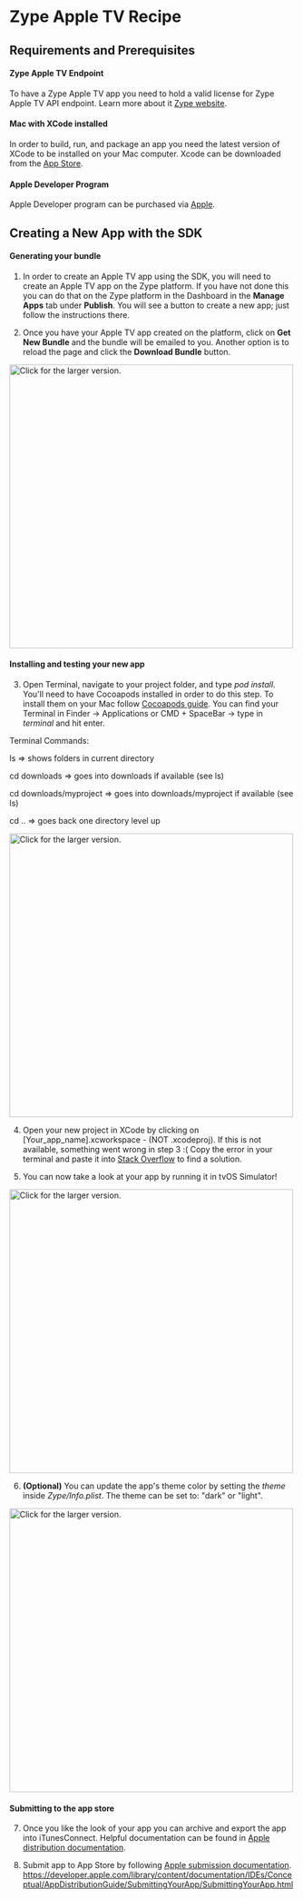 # Zype Apple TV Recipe

## Requirements and Prerequisites

#### Zype Apple TV Endpoint
To have a Zype Apple TV app you need to hold a valid license for Zype Apple TV API endpoint. Learn more about it [Zype website](http://www.zype.com/services/endpoint-api/).

#### Mac with XCode installed
In order to build, run, and package an app you need the latest version of XCode to be installed on your Mac computer. Xcode can be downloaded from the [App Store](https://developer.apple.com/xcode/). 

#### Apple Developer Program
Apple Developer program can be purchased via [Apple](https://developer.apple.com/programs/).

## Creating a New App with the SDK

#### Generating your bundle

1. In order to create an Apple TV app using the SDK, you will need to create an Apple TV app on the Zype platform. If you have not done this you can do that on the Zype platform in the Dashboard in the __Manage Apps__ tab under __Publish__. You will see a button to create a new app; just follow the instructions there.

2. Once you have your Apple TV app created on the platform, click on __Get New Bundle__ and the bundle will be emailed to you. Another option is to reload the page and click the __Download Bundle__ button.

<a href="https://drive.google.com/uc?export=view&id=0B9aYmGA7O0ZYMS1UM0s1YXQ1UDA"><img src="https://drive.google.com/uc?export=view&id=0B9aYmGA7O0ZYMS1UM0s1YXQ1UDA" style="width: 500px; max-width: 100%; height: auto" title="Click for the larger version." /></a>

#### Installing and testing your new app

3. Open Terminal, navigate to your project folder, and type _pod install_. You'll need to have Cocoapods installed in order to do this step. To install them on your Mac follow [Cocoapods guide](https://guides.cocoapods.org/using/getting-started.html). You can find your Terminal in Finder -> Applications or CMD + SpaceBar -> type in _terminal_ and hit enter.

Terminal Commands:
  
  ls => shows folders in current directory
  
  cd downloads => goes into downloads if available (see ls)
  
  cd downloads/myproject => goes into downloads/myproject if available (see ls)
  
  cd .. => goes back one directory level up
  
<a href="https://drive.google.com/uc?export=view&id=0B2QpIBNNKw8od09JM0U1S0dkY3c"><img src="https://drive.google.com/uc?export=view&id=0B2QpIBNNKw8od09JM0U1S0dkY3c" style="width: 500px; max-width: 100%; height: auto" title="Click for the larger version." /></a>

4. Open your new project in XCode by clicking on [Your_app_name].xcworkspace - (NOT .xcodeproj). If this is not available, something went wrong in step 3 :( Copy the error in your terminal and paste it into [Stack Overflow](http://stackoverflow.com/) to find a solution.

5. You can now take a look at your app by running it in tvOS Simulator!

<a href="https://drive.google.com/uc?export=view&id=0B2QpIBNNKw8oWFNRbkUzdkxIVm8"><img src="https://drive.google.com/uc?export=view&id=0B2QpIBNNKw8oWFNRbkUzdkxIVm8" style="width: 500px; max-width: 100%; height: auto" title="Click for the larger version." /></a>

6. __(Optional)__ You can update the app's theme color by setting the _theme_ inside _Zype/Info.plist_. The theme can be set to: "dark" or "light". 

<a href="https://drive.google.com/uc?export=view&id=0B2QpIBNNKw8oZFZOTjdCRFpxZms"><img src="https://drive.google.com/uc?export=view&id=0B2QpIBNNKw8oZFZOTjdCRFpxZms" style="width: 500px; max-width: 100%; height: auto" title="Click for the larger version." /></a>

#### Submitting to the app store

7. Once you like the look of your app you can archive and export the app into iTunesConnect. Helpful documentation can be found in [Apple distribution documentation](https://developer.apple.com/library/content/documentation/IDEs/Conceptual/AppDistributionGuide/TestingYouriOSApp/TestingYouriOSApp.html).

8. Submit app to App Store by following [Apple submission documentation](https://guides.cocoapods.org/using/getting-started.html).
https://developer.apple.com/library/content/documentation/IDEs/Conceptual/AppDistributionGuide/SubmittingYourApp/SubmittingYourApp.html

